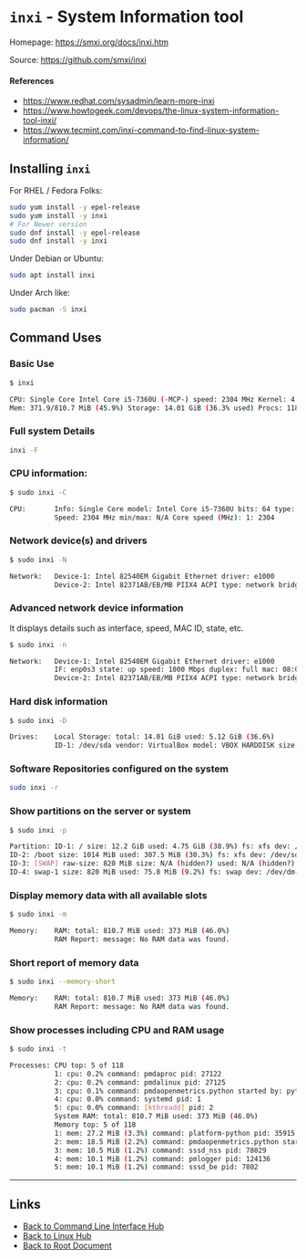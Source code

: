 # `inxi` - System Information tool

Homepage: <https://smxi.org/docs/inxi.htm>

Source: <https://github.com/smxi/inxi>

#### References

- <https://www.redhat.com/sysadmin/learn-more-inxi>
- <https://www.howtogeek.com/devops/the-linux-system-information-tool-inxi/>
- <https://www.tecmint.com/inxi-command-to-find-linux-system-information/>


## Installing `inxi`

For RHEL / Fedora Folks:

```sh
sudo yum install -y epel-release
sudo yum install -y inxi
# For Newer version
sudo dnf install -y epel-release
sudo dnf install -y inxi
```

Under Debian or Ubuntu:

```sh
sudo apt install inxi
```

Under Arch like:

```sh
sudo pacman -S inxi
```

## Command Uses

### Basic Use

```sh
$ inxi

CPU: Single Core Intel Core i5-7360U (-MCP-) speed: 2304 MHz Kernel: 4.18.0-240.22.1.el8_3.x86_64 x86_64 Up: 19h 39m
Mem: 371.9/810.7 MiB (45.9%) Storage: 14.01 GiB (36.3% used) Procs: 118 Shell: Bash inxi: 3.3.03
```

### Full system Details

```sh
inxi -F
```

### CPU information:

```sh
$ sudo inxi -C

CPU:       Info: Single Core model: Intel Core i5-7360U bits: 64 type: MCP cache: L2: 4 MiB
           Speed: 2304 MHz min/max: N/A Core speed (MHz): 1: 2304
```

### Network device(s) and drivers

```sh
$ sudo inxi -N

Network:   Device-1: Intel 82540EM Gigabit Ethernet driver: e1000
           Device-2: Intel 82371AB/EB/MB PIIX4 ACPI type: network bridge driver: piix4_smbus
```

### Advanced network device information
It displays details such as interface, speed, MAC ID, state, etc.

```sh
$ sudo inxi -n

Network:   Device-1: Intel 82540EM Gigabit Ethernet driver: e1000
           IF: enp0s3 state: up speed: 1000 Mbps duplex: full mac: 08:00:27:e6:6a:a9
           Device-2: Intel 82371AB/EB/MB PIIX4 ACPI type: network bridge driver: piix4_smbus
```

### Hard disk information

```sh
$ sudo inxi -D

Drives:    Local Storage: total: 14.01 GiB used: 5.12 GiB (36.6%)
           ID-1: /dev/sda vendor: VirtualBox model: VBOX HARDDISK size: 14.01 GiB
```

### Software Repositories configured on the system

```sh
sudo inxi -r
```

### Show partitions on the server or system

```sh
$ sudo inxi -p

Partition: ID-1: / size: 12.2 GiB used: 4.75 GiB (38.9%) fs: xfs dev: /dev/dm-0
ID-2: /boot size: 1014 MiB used: 307.5 MiB (30.3%) fs: xfs dev: /dev/sda1
ID-3: [SWAP] raw-size: 820 MiB size: N/A (hidden?) used: N/A (hidden?) fs: swap dev: /dev/rhel-swap
ID-4: swap-1 size: 820 MiB used: 75.8 MiB (9.2%) fs: swap dev: /dev/dm-1
```

### Display memory data with all available slots

```sh
$ sudo inxi -m

Memory:    RAM: total: 810.7 MiB used: 373 MiB (46.0%)
           RAM Report: message: No RAM data was found.
```

### Short report of memory data

```sh
$ sudo inxi --memory-short

Memory:    RAM: total: 810.7 MiB used: 373 MiB (46.0%)
           RAM Report: message: No RAM data was found.
```

### Show processes including CPU and RAM usage

```sh
$ sudo inxi -t

Processes: CPU top: 5 of 118
           1: cpu: 0.2% command: pmdaproc pid: 27122
           2: cpu: 0.2% command: pmdalinux pid: 27125
           3: cpu: 0.1% command: pmdaopenmetrics.python started by: python3 pid: 27132
           4: cpu: 0.0% command: systemd pid: 1
           5: cpu: 0.0% command: [kthreadd] pid: 2
           System RAM: total: 810.7 MiB used: 373 MiB (46.0%)
           Memory top: 5 of 118
           1: mem: 27.2 MiB (3.3%) command: platform-python pid: 35915
           2: mem: 18.5 MiB (2.2%) command: pmdaopenmetrics.python started by: python3 pid: 27132
           3: mem: 10.5 MiB (1.2%) command: sssd_nss pid: 78029
           4: mem: 10.1 MiB (1.2%) command: pmlogger pid: 124136
           5: mem: 10.1 MiB (1.2%) command: sssd_be pid: 7802
```

----
<!-- Footer Begins Here -->
## Links

- [Back to Command Line Interface Hub](./README.md)
- [Back to Linux Hub](../README.md)
- [Back to Root Document](../../README.md)
